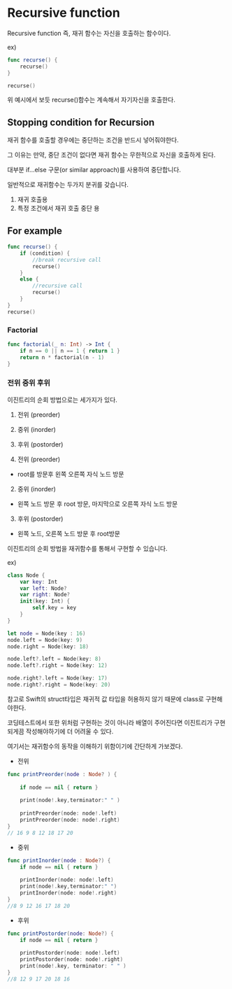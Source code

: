 # Recursive function
Recursive function 즉, 재귀 함수는 자신을 호출하는 함수이다.

ex)
```swift
func recurse() {
    recurse()
}

recurse()
```

위 예시에서 보듯 recurse()함수는 계속해서 자기자신을 호출한다.

## Stopping condition for Recursion
재귀 함수를 호출할 경우에는 중단하는 조건을 반드시 넣어줘야한다.

그 이유는 만약, 중단 조건이 없다면 재귀 함수는 무한적으로 자신을 호출하게 된다.

대부분 if...else 구문(or similar approach)를 사용하여 중단합니다.

일반적으로 재귀함수는 두가지 분귀를 갖습니다.
1. 재귀 호출용
2. 특정 조건에서 재귀 호출 중단 용

## For example
```Swift
func recurse() {
    if (condition) {
        //break recursive call
        recurse()
    }
    else {
        //recursive call
        recurse()
    }
}
recurse()
```

### Factorial
```Swift
func factorial(_ n: Int) -> Int {
    if n == 0 || n == 1 { return 1 }
    return n * factorial(n - 1)
}
```


### 전위 중위 후위
이진트리의 순회 방법으로는 세가지가 있다.
1. 전위 (preorder)
2. 중위 (inorder)
3. 후위 (postorder)

1. 전위 (preorder)
- root를 방문후 왼쪽 오른쪽 자식 노드 방문

2. 중위 (inorder)
- 왼쪽 노드 방문 후 root 방문, 마지막으로 오른쪽 자식 노드 방문

3. 후위 (postorder)
- 왼쪽 노드, 오른쪽 노드 방문 후 root방문

이진트리의 순회 방법을 재귀함수를 통해서 구현할 수 있습니다.

ex)
```Swift
class Node {
    var key: Int
    var left: Node?
    var right: Node?
    init(key: Int) {
        self.key = key
    }
}

let node = Node(key : 16)
node.left = Node(key: 9)
node.right = Node(key: 18)

node.left?.left = Node(key: 8)
node.left?.right = Node(key: 12)

node.right?.left = Node(key: 17)
node.right?.right = Node(key: 20)
```
참고로 Swift의 struct타입은 재귀적 값 타입을 허용하지 않기 때문에 class로 구현해야한다.

코딩테스트에서 또한 위처럼 구현하는 것이 아니라 배열이 주어진다면 이진트리가 구현되게끔 작성해야하기에 더 어려울 수 있다.

여기서는 재귀함수의 동작을 이해하기 위함이기에 간단하게 가보겠다.

- 전위
```swift
func printPreorder(node : Node? ) {
    
    if node == nil { return }
    
    print(node!.key,terminator:" " )
    
    printPreorder(node: node!.left)
    printPreorder(node: node!.right)
}
// 16 9 8 12 18 17 20 
```

- 중위
```swift
func printInorder(node : Node?) {
    if node == nil { return }
    
    printInorder(node: node!.left)
    print(node!.key,terminator:" ")
    printInorder(node: node!.right)
}
//8 9 12 16 17 18 20
```

- 후위
```swift
func printPostorder(node: Node?) {
    if node == nil { return }
    
    printPostorder(node: node!.left)
    printPostorder(node: node!.right)
    print(node!.key, terminator: " " )
}
//8 12 9 17 20 18 16 
```

